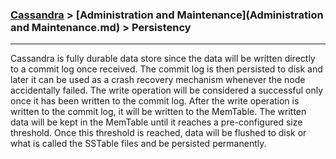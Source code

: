 

### [Cassandra](../Cassandra.md) > [Administration and Maintenance](Administration and Maintenance.md) > Persistency

___

Cassandra is fully durable data store since the data will be written directly to a commit log once received. The commit log is then persisted to disk and later it can be used as a crash recovery mechanism whenever the node accidentally failed. The write operation will be considered a successful only once it has been written to the commit log. After the write operation is written to the commit log, it will be written to the MemTable. The written data will be kept in the MemTable until it reaches a pre-configured size threshold. Once this threshold is reached, data will be flushed to disk or what is called the SSTable files and be persisted permanently.  






